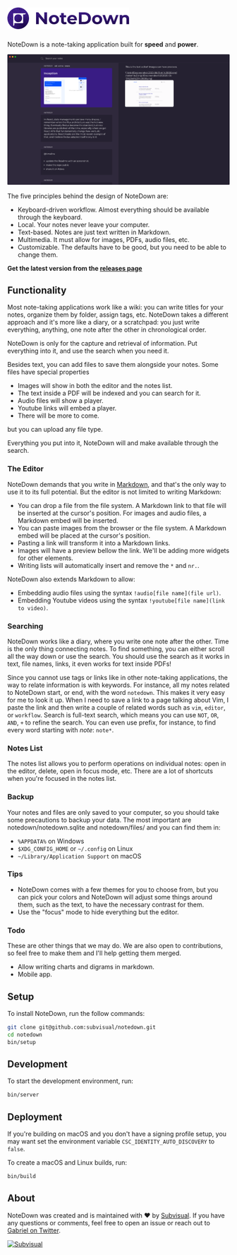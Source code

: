 # ![NoteDown](./assets/github_logo.png)

NoteDown is a note-taking application built for **speed** and **power**.

![Screenshot](./assets/demo.png)

The five principles behind the design of NoteDown are:

- Keyboard-driven workflow. Almost everything should be available through the keyboard.
- Local. Your notes never leave your computer.
- Text-based. Notes are just text written in Markdown.
- Multimedia. It must allow for images, PDFs, audio files, etc.
- Customizable. The defaults have to be good, but you need to be able to change them.

**Get the latest version from the [releases page](https://github.com/subvisual/notedown/releases)**

## Functionality

Most note-taking applications work like a wiki: you can write titles for your notes, organize them by folder, assign tags, etc. NoteDown takes a different approach and it's more like a diary, or a scratchpad: you just write everything, anything, one note after the other in chronological order.

NoteDown is only for the capture and retrieval of information. Put everything into it, and use the search when you need it.

Besides text, you can add files to save them alongside your notes. Some files have special properties

- Images will show in both the editor and the notes list.
- The text inside a PDF will be indexed and you can search for it.
- Audio files will show a player.
- Youtube links will embed a player.
- There will be more to come.

but you can upload any file type.

Everything you put into it, NoteDown will and make available through the search.

### The Editor

NoteDown demands that you write in [Markdown](https://daringfireball.net/projects/markdown/syntax), and that's the only way to use it to its full potential. But the editor is not limited to writing Markdown:

- You can drop a file from the file system. A Markdown link to
  that file will be inserted at the cursor's position. For images and audio
  files, a Markdown embed will be inserted.
- You can paste images from the browser or the file system. A Markdown embed will be placed at the cursor's position.
- Pasting a link will transform it into a Markdown links.
- Images will have a preview bellow the link. We'll be adding more widgets for other elements.
- Writing lists will automatically insert and remove the `*` and `nr.`.

NoteDown also extends Markdown to allow:

- Embedding audio files using the syntax `!audio[file name](file url)`.
- Embedding Youtube videos using the syntax `!youtube[file name](link to video)`.

### Searching

NoteDown works like a diary, where you write one note after the other. Time is the only thing connecting notes. To find something, you can either scroll all the way down or use the search. You should use the search as it works in text, file names, links, it even works for text inside PDFs!

Since you cannot use tags or links like in other note-taking applications, the way to relate information is with keywords. For instance, all my notes related to NoteDown start, or end, with the word `notedown`. This makes it very easy for me to look it up. When I need to save a link to a page talking about Vim, I paste the link and then write a couple of related words such as `vim`, `editor`, or `workflow`. Search is full-text search, which means you can use `NOT`, `OR`, `AND`, `+` to refine the search. You can even use prefix, for instance, to find every word starting with _note_: `note*`.

### Notes List

The notes list allows you to perform operations on individual notes: open in the editor, delete, open in focus mode, etc. There are a lot of shortcuts when you're focused in the notes list.

### Backup

Your notes and files are only saved to your computer, so you should take some precautions to backup your data. The most important are notedown/notedown.sqlite and notedown/files/ and you can find them in:

- `%APPDATA%` on Windows
- `$XDG_CONFIG_HOME` or `~/.config` on Linux
- `~/Library/Application Support` on macOS

### Tips

- NoteDown comes with a few themes for you to choose from, but you can pick your colors and NoteDown will adjust some things around them, such as the text, to have the necessary contrast for them.
- Use the "focus" mode to hide everything but the editor.

### Todo

These are other things that we may do. We are also open to contributions, so feel free to make them and I'll help getting them merged.

- Allow writing charts and digrams in markdown.
- Mobile app.

## Setup

To install NoteDown, run the follow commands:

```sh
git clone git@github.com:subvisual/notedown.git
cd notedown
bin/setup
```

## Development

To start the development environment, run:

```sh
bin/server
```

## Deployment

If you're building on macOS and you don't have a signing profile setup, you may
want set the environment variable `CSC_IDENTITY_AUTO_DISCOVERY` to `false`.

To create a macOS and Linux builds, run:

```sh
bin/build
```

## About

NoteDown was created and is maintained with :heart: by [Subvisual][subvisual].
If you have any questions or comments, feel free to open an issue or reach out
to [Gabriel on Twitter](https://twitter.com/gabrielgpoca).

[![Subvisual][subvisual-logo]][subvisual]

[subvisual]: http://subvisual.com
[subvisual-logo]: https://raw.githubusercontent.com/subvisual/guides/master/github/templates/logos/blue.png
